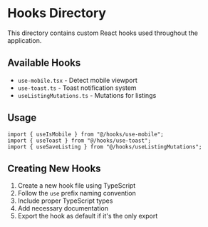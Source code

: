 # Hooks Directory

This directory contains custom React hooks used throughout the application.

## Available Hooks

- `use-mobile.tsx` - Detect mobile viewport
- `use-toast.ts` - Toast notification system
- `useListingMutations.ts` - Mutations for listings

## Usage

```tsx
import { useIsMobile } from "@/hooks/use-mobile";
import { useToast } from "@/hooks/use-toast";
import { useSaveListing } from "@/hooks/useListingMutations";
```

## Creating New Hooks

1. Create a new hook file using TypeScript
2. Follow the `use` prefix naming convention
3. Include proper TypeScript types
4. Add necessary documentation
5. Export the hook as default if it's the only export
